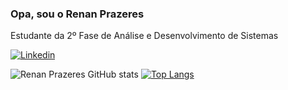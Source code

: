 ### Opa, sou o Renan Prazeres

Estudante da 2º Fase de Análise e Desenvolvimento de Sistemas

[![Linkedin](https://img.shields.io/badge/LinkedIn-0077B5?style=for-the-badge&logo=linkedin&logoColor=white)](https://www.linkedin.com/in/renan-prazeres-474b81207/)

![Renan Prazeres GitHub stats](https://github-readme-stats.vercel.app/api?username=RenanPrazeresJunkes&show_icons=true&theme=radical)
[![Top Langs](https://github-readme-stats.vercel.app/api/top-langs/?username=RenanPrazeresJunkes&layout=compact&theme=radical)]()

